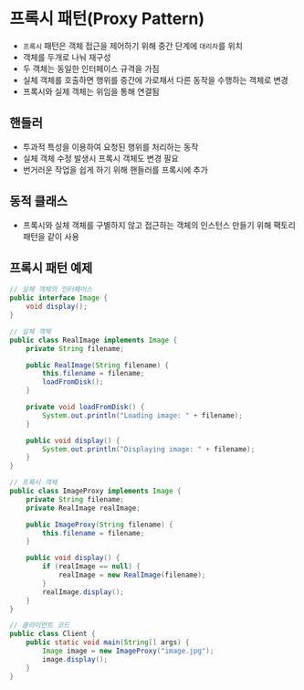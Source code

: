 # 프록시 패턴(Proxy Pattern)
- `프록시` 패턴은 객체 접근을 제어하기 위해 중간 단계에 `대리자`를 위치
- 객체를 두개로 나눠 재구성
- 두 객체는 동일한 인터페이스 규격을 가짐
- 실체 객체를 호출하면 행위를 중간에 가로채서 다른 동작을 수행하는 객체로 변경
- 프록시와 실제 객체는 위임을 통해 연결됨

## 핸들러
- 투과적 특성을 이용하여 요청된 행위를 처리하는 동작
- 실체 객체 수정 발생시 프록시 객체도 변경 필요
- 번거러운 작업을 쉽게 하기 위해 핸들러를 프록시에 추가

## 동적 클래스
- 프록시와 실체 객체를 구별하지 않고 접근하는 객체의 인스턴스 만들기 위해 팩토리 패턴을 같이 사용

## 프록시 패턴 예제
```java
// 실체 객체의 인터페이스
public interface Image {
    void display();
}

// 실체 객체
public class RealImage implements Image {
    private String filename;

    public RealImage(String filename) {
        this.filename = filename;
        loadFromDisk();
    }

    private void loadFromDisk() {
        System.out.println("Loading image: " + filename);
    }

    public void display() {
        System.out.println("Displaying image: " + filename);
    }
}

// 프록시 객체
public class ImageProxy implements Image {
    private String filename;
    private RealImage realImage;

    public ImageProxy(String filename) {
        this.filename = filename;
    }

    public void display() {
        if (realImage == null) {
            realImage = new RealImage(filename);
        }
        realImage.display();
    }
}

// 클라이언트 코드
public class Client {
    public static void main(String[] args) {
        Image image = new ImageProxy("image.jpg");
        image.display();
    }
}
```